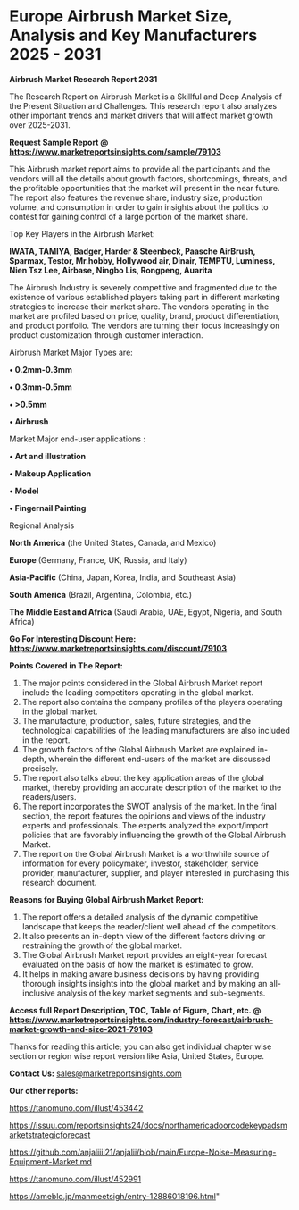 # Europe Airbrush Market Size, Analysis and Key Manufacturers 2025 - 2031

<strong>Airbrush Market Research Report 2031</strong>

The Research Report on Airbrush Market is a Skillful and Deep Analysis of the Present Situation and Challenges. This research report also analyzes other important trends and market drivers that will affect market growth over 2025-2031.

<strong>Request Sample Report @ <a href=https://www.marketreportsinsights.com/sample/79103>https://www.marketreportsinsights.com/sample/79103</a></strong>

This Airbrush market report aims to provide all the participants and the vendors will all the details about growth factors, shortcomings, threats, and the profitable opportunities that the market will present in the near future. The report also features the revenue share, industry size, production volume, and consumption in order to gain insights about the politics to contest for gaining control of a large portion of the market share.

Top Key Players in the Airbrush Market:

<strong>IWATA, TAMIYA, Badger, Harder & Steenbeck, Paasche AirBrush, Sparmax, Testor, Mr.hobby, Hollywood air, Dinair, TEMPTU, Luminess, Nien Tsz Lee, Airbase, Ningbo Lis, Rongpeng, Auarita</strong>

The Airbrush Industry is severely competitive and fragmented due to the existence of various established players taking part in different marketing strategies to increase their market share. The vendors operating in the market are profiled based on price, quality, brand, product differentiation, and product portfolio. The vendors are turning their focus increasingly on product customization through customer interaction.

Airbrush Market Major Types are:

<strong>• 0.2mm-0.3mm

• 0.3mm-0.5mm

• >0.5mm

• Airbrush</strong>

Market Major end-user applications :

<strong>• Art and illustration

• Makeup Application

• Model

• Fingernail Painting</strong>

Regional Analysis

</u><strong><b>North America</b></strong> (the United States, Canada, and Mexico)

<strong><b>Europe </b></strong>(Germany, France, UK, Russia, and Italy)

<strong><b>Asia-Pacific</b></strong> (China, Japan, Korea, India, and Southeast Asia)

<strong><b>South America</b></strong> (Brazil, Argentina, Colombia, etc.)

<strong><b>The Middle East and Africa</b></strong> (Saudi Arabia, UAE, Egypt, Nigeria, and South Africa)

<strong>Go For Interesting Discount Here: <a href=https://www.marketreportsinsights.com/discount/79103>https://www.marketreportsinsights.com/discount/79103</a></strong>

<strong>Points Covered in The Report:</strong>
<ol>
  <li>The major points considered in the Global Airbrush Market report include the leading competitors operating in the global market.</li>
  <li>The report also contains the company profiles of the players operating in the global market.</li>
  <li>The manufacture, production, sales, future strategies, and the technological capabilities of the leading manufacturers are also included in the report.</li>
  <li>The growth factors of the Global Airbrush Market are explained in-depth, wherein the different end-users of the market are discussed precisely.</li>
  <li>The report also talks about the key application areas of the global market, thereby providing an accurate description of the market to the readers/users.</li>
  <li>The report incorporates the SWOT analysis of the market. In the final section, the report features the opinions and views of the industry experts and professionals. The experts analyzed the export/import policies that are favorably influencing the growth of the Global Airbrush Market.</li>
  <li>The report on the Global Airbrush Market is a worthwhile source of information for every policymaker, investor, stakeholder, service provider, manufacturer, supplier, and player interested in purchasing this research document.</li>
</ol>
<strong>Reasons for Buying Global Airbrush Market Report:</strong>

<ol>
  <li>The report offers a detailed analysis of the dynamic competitive landscape that keeps the reader/client well ahead of the competitors.</li>
  <li>It also presents an in-depth view of the different factors driving or restraining the growth of the global market.</li>
  <li>The Global Airbrush Market report provides an eight-year forecast evaluated on the basis of how the market is estimated to grow.</li>
  <li>It helps in making aware business decisions by having providing thorough insights insights into the global market and by making an all-inclusive analysis of the key market segments and sub-segments.</li>
</ol>
<strong>Access full Report Description, TOC, Table of Figure, Chart, etc. @ <a href=https://www.marketreportsinsights.com/industry-forecast/airbrush-market-growth-and-size-2021-79103>https://www.marketreportsinsights.com/industry-forecast/airbrush-market-growth-and-size-2021-79103</a></strong>


Thanks for reading this article; you can also get individual chapter wise section or region wise report version like Asia, United States, Europe.

<strong>Contact Us:</strong>
sales@marketreportsinsights.com

<strong>Our other reports:</strong>

<a href=https://tanomuno.com/illust/453442>https://tanomuno.com/illust/453442</a>

<a href=https://issuu.com/reportsinsights24/docs/northamericadoorcodekeypadsmarketstrategicforecast>https://issuu.com/reportsinsights24/docs/northamericadoorcodekeypadsmarketstrategicforecast</a>

<a href=https://github.com/anjaliiii21/anjalii/blob/main/Europe-Noise-Measuring-Equipment-Market.md>https://github.com/anjaliiii21/anjalii/blob/main/Europe-Noise-Measuring-Equipment-Market.md</a>

<a href=https://tanomuno.com/illust/452991>https://tanomuno.com/illust/452991</a>

<a href=https://ameblo.jp/manmeetsigh/entry-12886018196.html>https://ameblo.jp/manmeetsigh/entry-12886018196.html</a>"
